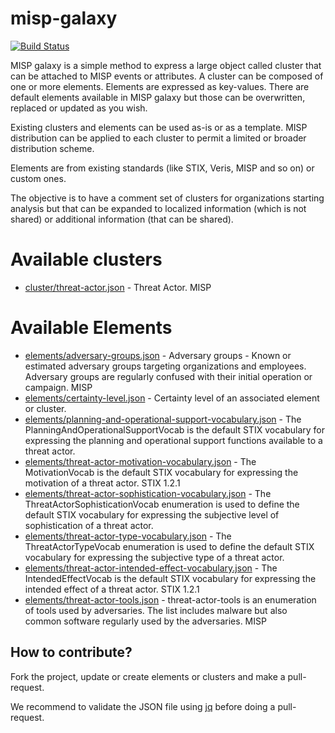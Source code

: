 # misp-galaxy

[![Build Status](https://travis-ci.org/MISP/misp-galaxy.svg?branch=master)](https://travis-ci.org/MISP/misp-galaxy)

MISP galaxy is a simple method to express a large object called cluster that can be attached to MISP events or
attributes. A cluster can be composed of one or more elements. Elements are expressed as key-values. There
are default elements available in MISP galaxy but those can be overwritten, replaced or updated as you wish.

Existing clusters and elements can be used as-is or as a template. MISP distribution can be applied
to each cluster to permit a limited or broader distribution scheme.

Elements are from existing standards (like STIX, Veris, MISP and so on) or custom ones.

The objective is to have a comment set of clusters for organizations starting analysis but that can be expanded
to localized information (which is not shared) or additional information (that can be shared).

# Available clusters

- [cluster/threat-actor.json](cluster/threat-actor.json) - Threat Actor. MISP

# Available Elements

- [elements/adversary-groups.json](elements/adversary-groups.json) - Adversary groups - Known or estimated adversary groups targeting organizations and employees. Adversary groups are regularly confused with their initial operation or campaign. MISP
- [elements/certainty-level.json](elements/certainty-level.json) - Certainty level of an associated element or cluster.
- [elements/planning-and-operational-support-vocabulary.json](elements/planning-and-operational-support-vocabulary.json) - The PlanningAndOperationalSupportVocab is the default STIX vocabulary for expressing the planning and operational support functions available to a threat actor.
- [elements/threat-actor-motivation-vocabulary.json](elements/threat-actor-motivation-vocabulary.json) - The MotivationVocab is the default STIX vocabulary for expressing the motivation of a threat actor. STIX 1.2.1
- [elements/threat-actor-sophistication-vocabulary.json](elements/threat-actor-sophistication-vocabulary.json) - The ThreatActorSophisticationVocab enumeration is used to define the default STIX vocabulary for expressing the subjective level of sophistication of a threat actor.
- [elements/threat-actor-type-vocabulary.json](elements/threat-actor-type-vocabulary.json) - The ThreatActorTypeVocab enumeration is used to define the default STIX vocabulary for expressing the subjective type of a threat actor.
- [elements/threat-actor-intended-effect-vocabulary.json](elements/threat-actor-intended-effect-vocabulary.json) - The IntendedEffectVocab is the default STIX vocabulary for expressing the intended effect of a threat actor. STIX 1.2.1
- [elements/threat-actor-tools.json](elements/threat-actor-tools.json) - threat-actor-tools is an enumeration of tools used by adversaries. The list includes malware but also common software regularly used by the adversaries. MISP

## How to contribute?

Fork the project, update or create elements or clusters and make a pull-request.

We recommend to validate the JSON file using [jq](https://stedolan.github.io/jq/) before doing a pull-request.


